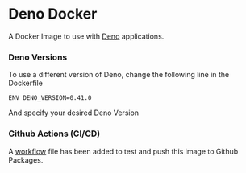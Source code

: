 # Deno Docker
A Docker Image to use with [Deno](https://deno.land) applications.

### Deno Versions
To use a different version of Deno, change the following line in the Dockerfile

    ENV DENO_VERSION=0.41.0
    
And specify your desired Deno Version

### Github Actions (CI/CD)
A [workflow](https://github.com/brianraila/deno-docker/tree/master/.github/workflows) file has been added to test and push this image to Github Packages.
